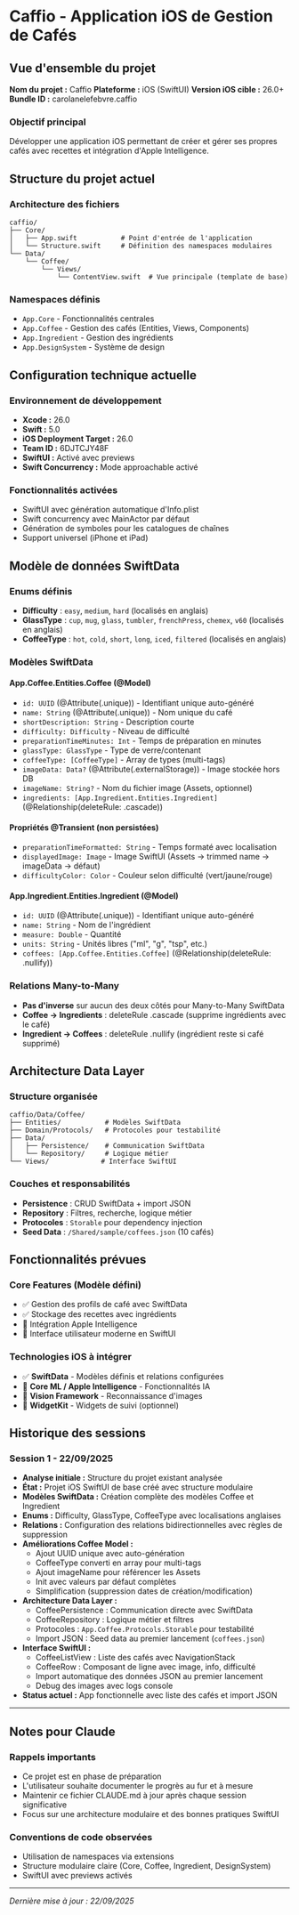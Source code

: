 # Caffio - Application iOS de Gestion de Cafés

## Vue d'ensemble du projet

**Nom du projet :** Caffio
**Plateforme :** iOS (SwiftUI)
**Version iOS cible :** 26.0+
**Bundle ID :** carolanelefebvre.caffio

### Objectif principal
Développer une application iOS permettant de créer et gérer ses propres cafés avec recettes et intégration d'Apple Intelligence.

## Structure du projet actuel

### Architecture des fichiers
```
caffio/
├── Core/
│   ├── App.swift           # Point d'entrée de l'application
│   └── Structure.swift     # Définition des namespaces modulaires
└── Data/
    └── Coffee/
        └── Views/
            └── ContentView.swift  # Vue principale (template de base)
```

### Namespaces définis
- `App.Core` - Fonctionnalités centrales
- `App.Coffee` - Gestion des cafés (Entities, Views, Components)
- `App.Ingredient` - Gestion des ingrédients
- `App.DesignSystem` - Système de design

## Configuration technique actuelle

### Environnement de développement
- **Xcode :** 26.0
- **Swift :** 5.0
- **iOS Deployment Target :** 26.0
- **Team ID :** 6DJTCJY48F
- **SwiftUI :** Activé avec previews
- **Swift Concurrency :** Mode approachable activé

### Fonctionnalités activées
- SwiftUI avec génération automatique d'Info.plist
- Swift concurrency avec MainActor par défaut
- Génération de symboles pour les catalogues de chaînes
- Support universel (iPhone et iPad)

## Modèle de données SwiftData

### Enums définis
- **Difficulty** : `easy`, `medium`, `hard` (localisés en anglais)
- **GlassType** : `cup`, `mug`, `glass`, `tumbler`, `frenchPress`, `chemex`, `v60` (localisés en anglais)
- **CoffeeType** : `hot`, `cold`, `short`, `long`, `iced`, `filtered` (localisés en anglais)

### Modèles SwiftData

#### App.Coffee.Entities.Coffee (@Model)
- `id: UUID` (@Attribute(.unique)) - Identifiant unique auto-généré
- `name: String` (@Attribute(.unique)) - Nom unique du café
- `shortDescription: String` - Description courte
- `difficulty: Difficulty` - Niveau de difficulté
- `preparationTimeMinutes: Int` - Temps de préparation en minutes
- `glassType: GlassType` - Type de verre/contenant
- `coffeeType: [CoffeeType]` - Array de types (multi-tags)
- `imageData: Data?` (@Attribute(.externalStorage)) - Image stockée hors DB
- `imageName: String?` - Nom du fichier image (Assets, optionnel)
- `ingredients: [App.Ingredient.Entities.Ingredient]` (@Relationship(deleteRule: .cascade))

#### Propriétés @Transient (non persistées)
- `preparationTimeFormatted: String` - Temps formaté avec localisation
- `displayedImage: Image` - Image SwiftUI (Assets → trimmed name → imageData → défaut)
- `difficultyColor: Color` - Couleur selon difficulté (vert/jaune/rouge)

#### App.Ingredient.Entities.Ingredient (@Model)
- `id: UUID` (@Attribute(.unique)) - Identifiant unique auto-généré
- `name: String` - Nom de l'ingrédient
- `measure: Double` - Quantité
- `units: String` - Unités libres ("ml", "g", "tsp", etc.)
- `coffees: [App.Coffee.Entities.Coffee]` (@Relationship(deleteRule: .nullify))

### Relations Many-to-Many
- **Pas d'inverse** sur aucun des deux côtés pour Many-to-Many SwiftData
- **Coffee → Ingredients** : deleteRule .cascade (supprime ingrédients avec le café)
- **Ingredient → Coffees** : deleteRule .nullify (ingrédient reste si café supprimé)


## Architecture Data Layer

### Structure organisée
```
caffio/Data/Coffee/
├── Entities/           # Modèles SwiftData
├── Domain/Protocols/   # Protocoles pour testabilité
├── Data/
│   ├── Persistence/    # Communication SwiftData
│   └── Repository/     # Logique métier
└── Views/             # Interface SwiftUI
```

### Couches et responsabilités
- **Persistence** : CRUD SwiftData + import JSON
- **Repository** : Filtres, recherche, logique métier
- **Protocoles** : `Storable` pour dependency injection
- **Seed Data** : `/Shared/sample/coffees.json` (10 cafés)

## Fonctionnalités prévues

### Core Features (Modèle défini)
- ✅ Gestion des profils de café avec SwiftData
- ✅ Stockage des recettes avec ingrédients
- 🔄 Intégration Apple Intelligence
- 🔄 Interface utilisateur moderne en SwiftUI

### Technologies iOS à intégrer
- ✅ **SwiftData** - Modèles définis et relations configurées
- 🔄 **Core ML / Apple Intelligence** - Fonctionnalités IA
- 🔄 **Vision Framework** - Reconnaissance d'images
- 🔄 **WidgetKit** - Widgets de suivi (optionnel)

## Historique des sessions

### Session 1 - 22/09/2025
- **Analyse initiale :** Structure du projet existant analysée
- **État :** Projet iOS SwiftUI de base créé avec structure modulaire
- **Modèles SwiftData :** Création complète des modèles Coffee et Ingredient
- **Enums :** Difficulty, GlassType, CoffeeType avec localisations anglaises
- **Relations :** Configuration des relations bidirectionnelles avec règles de suppression
- **Améliorations Coffee Model :**
  - Ajout UUID unique avec auto-génération
  - CoffeeType converti en array pour multi-tags
  - Ajout imageName pour référencer les Assets
  - Init avec valeurs par défaut complètes
  - Simplification (suppression dates de création/modification)
- **Architecture Data Layer :**
  - CoffeePersistence : Communication directe avec SwiftData
  - CoffeeRepository : Logique métier et filtres
  - Protocoles : `App.Coffee.Protocols.Storable` pour testabilité
  - Import JSON : Seed data au premier lancement (`coffees.json`)
- **Interface SwiftUI :**
  - CoffeeListView : Liste des cafés avec NavigationStack
  - CoffeeRow : Composant de ligne avec image, info, difficulté
  - Import automatique des données JSON au premier lancement
  - Debug des images avec logs console
- **Status actuel :** App fonctionnelle avec liste des cafés et import JSON

---

## Notes pour Claude

### Rappels importants
- Ce projet est en phase de préparation
- L'utilisateur souhaite documenter le progrès au fur et à mesure
- Maintenir ce fichier CLAUDE.md à jour après chaque session significative
- Focus sur une architecture modulaire et des bonnes pratiques SwiftUI

### Conventions de code observées
- Utilisation de namespaces via extensions
- Structure modulaire claire (Core, Coffee, Ingredient, DesignSystem)
- SwiftUI avec previews activés

---
*Dernière mise à jour : 22/09/2025*